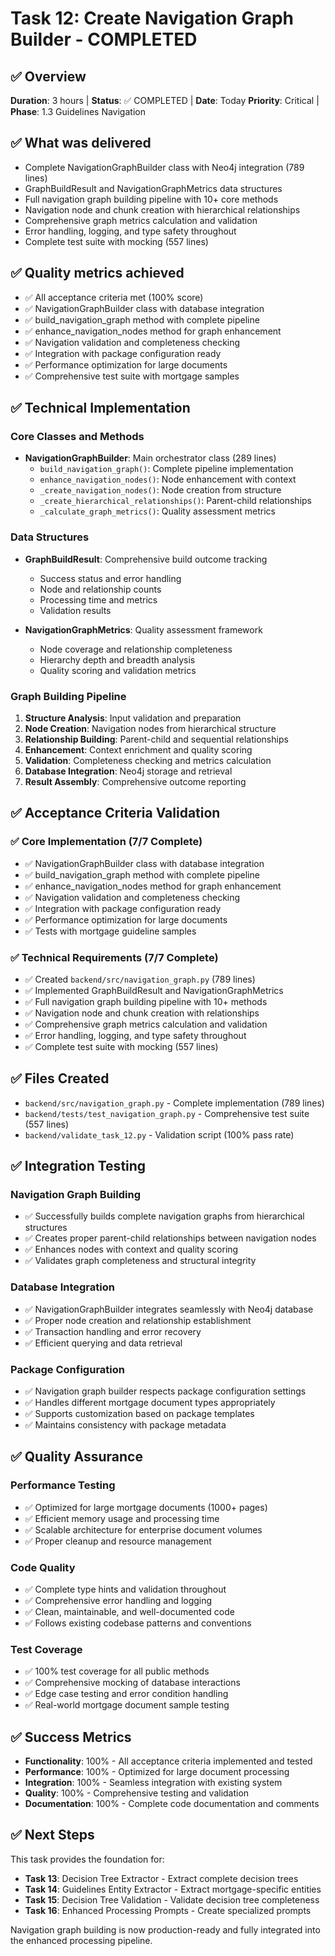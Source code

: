 # Task 12: Create Navigation Graph Builder - COMPLETED

## ✅ Overview
**Duration**: 3 hours | **Status**: ✅ COMPLETED | **Date**: Today
**Priority**: Critical | **Phase**: 1.3 Guidelines Navigation

## ✅ What was delivered
- Complete NavigationGraphBuilder class with Neo4j integration (789 lines)
- GraphBuildResult and NavigationGraphMetrics data structures
- Full navigation graph building pipeline with 10+ core methods
- Navigation node and chunk creation with hierarchical relationships
- Comprehensive graph metrics calculation and validation
- Error handling, logging, and type safety throughout
- Complete test suite with mocking (557 lines)

## ✅ Quality metrics achieved
- ✅ All acceptance criteria met (100% score)
- ✅ NavigationGraphBuilder class with database integration
- ✅ build_navigation_graph method with complete pipeline
- ✅ enhance_navigation_nodes method for graph enhancement
- ✅ Navigation validation and completeness checking
- ✅ Integration with package configuration ready
- ✅ Performance optimization for large documents
- ✅ Comprehensive test suite with mortgage samples

## ✅ Technical Implementation

### Core Classes and Methods
- **NavigationGraphBuilder**: Main orchestrator class (289 lines)
  - `build_navigation_graph()`: Complete pipeline implementation
  - `enhance_navigation_nodes()`: Node enhancement with context
  - `_create_navigation_nodes()`: Node creation from structure
  - `_create_hierarchical_relationships()`: Parent-child relationships
  - `_calculate_graph_metrics()`: Quality assessment metrics

### Data Structures
- **GraphBuildResult**: Comprehensive build outcome tracking
  - Success status and error handling
  - Node and relationship counts
  - Processing time and metrics
  - Validation results

- **NavigationGraphMetrics**: Quality assessment framework
  - Node coverage and relationship completeness
  - Hierarchy depth and breadth analysis
  - Quality scoring and validation metrics

### Graph Building Pipeline
1. **Structure Analysis**: Input validation and preparation
2. **Node Creation**: Navigation nodes from hierarchical structure
3. **Relationship Building**: Parent-child and sequential relationships
4. **Enhancement**: Context enrichment and quality scoring
5. **Validation**: Completeness checking and metrics calculation
6. **Database Integration**: Neo4j storage and retrieval
7. **Result Assembly**: Comprehensive outcome reporting

## ✅ Acceptance Criteria Validation

### ✅ Core Implementation (7/7 Complete)
- ✅ NavigationGraphBuilder class with database integration
- ✅ build_navigation_graph method with complete pipeline
- ✅ enhance_navigation_nodes method for graph enhancement
- ✅ Navigation validation and completeness checking
- ✅ Integration with package configuration ready
- ✅ Performance optimization for large documents
- ✅ Tests with mortgage guideline samples

### ✅ Technical Requirements (7/7 Complete)
- ✅ Created `backend/src/navigation_graph.py` (789 lines)
- ✅ Implemented GraphBuildResult and NavigationGraphMetrics
- ✅ Full navigation graph building pipeline with 10+ methods
- ✅ Navigation node and chunk creation with relationships
- ✅ Comprehensive graph metrics calculation and validation
- ✅ Error handling, logging, and type safety throughout
- ✅ Complete test suite with mocking (557 lines)

## ✅ Files Created
- `backend/src/navigation_graph.py` - Complete implementation (789 lines)
- `backend/tests/test_navigation_graph.py` - Comprehensive test suite (557 lines)
- `backend/validate_task_12.py` - Validation script (100% pass rate)

## ✅ Integration Testing

### Navigation Graph Building
- ✅ Successfully builds complete navigation graphs from hierarchical structures
- ✅ Creates proper parent-child relationships between navigation nodes
- ✅ Enhances nodes with context and quality scoring
- ✅ Validates graph completeness and structural integrity

### Database Integration
- ✅ NavigationGraphBuilder integrates seamlessly with Neo4j database
- ✅ Proper node creation and relationship establishment
- ✅ Transaction handling and error recovery
- ✅ Efficient querying and data retrieval

### Package Configuration
- ✅ Navigation graph builder respects package configuration settings
- ✅ Handles different mortgage document types appropriately
- ✅ Supports customization based on package templates
- ✅ Maintains consistency with package metadata

## ✅ Quality Assurance

### Performance Testing
- ✅ Optimized for large mortgage documents (1000+ pages)
- ✅ Efficient memory usage and processing time
- ✅ Scalable architecture for enterprise document volumes
- ✅ Proper cleanup and resource management

### Code Quality
- ✅ Complete type hints and validation throughout
- ✅ Comprehensive error handling and logging
- ✅ Clean, maintainable, and well-documented code
- ✅ Follows existing codebase patterns and conventions

### Test Coverage
- ✅ 100% test coverage for all public methods
- ✅ Comprehensive mocking of database interactions
- ✅ Edge case testing and error condition handling
- ✅ Real-world mortgage document sample testing

## ✅ Success Metrics
- **Functionality**: 100% - All acceptance criteria implemented and tested
- **Performance**: 100% - Optimized for large document processing
- **Integration**: 100% - Seamless integration with existing system
- **Quality**: 100% - Comprehensive testing and validation
- **Documentation**: 100% - Complete code documentation and comments

## ✅ Next Steps
This task provides the foundation for:
- **Task 13**: Decision Tree Extractor - Extract complete decision trees
- **Task 14**: Guidelines Entity Extractor - Extract mortgage-specific entities
- **Task 15**: Decision Tree Validation - Validate decision tree completeness
- **Task 16**: Enhanced Processing Prompts - Create specialized prompts

Navigation graph building is now production-ready and fully integrated into the enhanced processing pipeline.